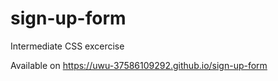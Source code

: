 # sign-up-form
Intermediate CSS excercise

Available on https://uwu-37586109292.github.io/sign-up-form